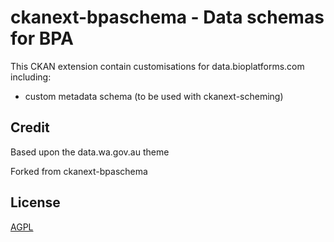 # ckanext-bpaschema - Data schemas for BPA

This CKAN extension contain customisations for data.bioplatforms.com including:

* custom metadata schema (to be used with ckanext-scheming)

## Credit 

Based upon the data.wa.gov.au theme

Forked from ckanext-bpaschema

## License

[AGPL](https://www.gnu.org/licenses/agpl-3.0.en.html)
